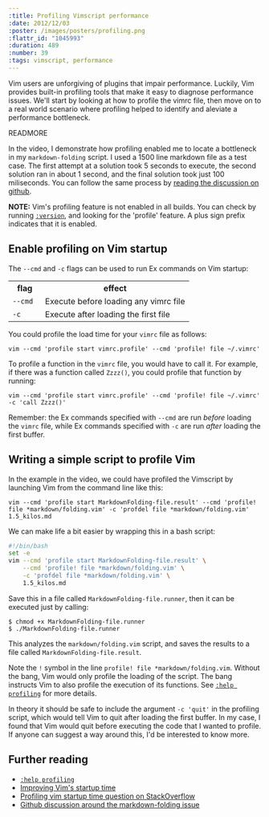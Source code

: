 ```yaml
--- 
:title: Profiling Vimscript performance
:date: 2012/12/03
:poster: /images/posters/profiling.png
:flattr_id: "1045993"
:duration: 489
:number: 39
:tags: vimscript, performance
---
```


Vim users are unforgiving of plugins that impair performance. Luckily, Vim provides built-in profiling tools that make it easy to diagnose performance issues. We'll start by looking at how to profile the vimrc file, then move on to a real world scenario where profiling helped to identify and aleviate a performance bottleneck.

READMORE


In the video, I demonstrate how profiling enabled me to locate a bottleneck in my `markdown-folding` script. I used a 1500 line markdown file as a test case. The first attempt at a solution took 5 seconds to execute, the second solution ran in about 1 second, and the final solution took just 100 miliseconds. You can follow the same process by [reading the discussion on github][issue].

**NOTE:** Vim's profiling feature is not enabled in all builds. You can check by running [`:version`](http://vimdoc.sourceforge.net/htmldoc/various.html#:version), and looking for the 'profile' feature. A plus sign prefix indicates that it is enabled.

## Enable profiling on Vim startup

The `--cmd` and `-c` flags can be used to run Ex commands on Vim startup:

<table>
    <tr>
        <th>flag</th>
        <th>effect</th>
    </tr>
    <tr>
        <td><code>--cmd <command></code></td>
        <td>Execute <command> before loading any vimrc file</td>
    </tr>
    <tr>
        <td><code>-c <command></code></td>
        <td>Execute <command> after loading the first file</td>
    </tr>
</table>

You could profile the load time for your `vimrc` file as follows:

    vim --cmd 'profile start vimrc.profile' --cmd 'profile! file ~/.vimrc'

To profile a function in the `vimrc` file, you would have to call it. For example, if there was a function called `Zzzz()`, you could profile that function by running: 

    vim --cmd 'profile start vimrc.profile' --cmd 'profile! file ~/.vimrc' -c 'call Zzzz()'

Remember: the Ex commands specified with `--cmd` are run *before* loading the `vimrc` file, while Ex commands specified with `-c` are run *after* loading the first buffer.

## Writing a simple script to profile Vim

In the example in the video, we could have profiled the Vimscript by launching Vim from the command line like this:

    vim --cmd 'profile start MarkdownFolding-file.result' --cmd 'profile! file *markdown/folding.vim' -c 'profdel file *markdown/folding.vim' 1.5_kilos.md

We can make life a bit easier by wrapping this in a bash script:
    
```bash
#!/bin/bash
set -e
vim --cmd 'profile start MarkdownFolding-file.result' \
    --cmd 'profile! file *markdown/folding.vim' \
    -c 'profdel file *markdown/folding.vim' \
    1.5_kilos.md
```

Save this in a file called `MarkdownFolding-file.runner`, then it can be executed just by calling:

    $ chmod +x MarkdownFolding-file.runner
    $ ./MarkdownFolding-file.runner

This analyzes the `markdown/folding.vim` script, and saves the results to a file called `MarkdownFolding-file.result`.

Note the `!` symbol in the line `profile! file *markdown/folding.vim`. Without the bang, Vim would only profile the loading of the script. The bang instructs Vim to also profile the execution of its functions. See [`:help profiling`][h] for more details.

In theory it should be safe to include the argument `-c 'quit'` in the profiling script, which would tell Vim to quit after loading the first buffer. In my case, I found that Vim would quit before executing the code that I wanted to profile. If anyone can suggest a way around this, I'd be interested to know more.

## Further reading

* [`:help profiling`][h]
* [Improving Vim's startup time][usevim]
* [Profiling vim startup time question on StackOverflow][so]
* [Github discussion around the markdown-folding issue][issue]

[usevim]: http://usevim.com/2012/04/18/startuptime/
[issue]: https://github.com/nelstrom/vim-markdown-folding/issues/1
[so]: http://stackoverflow.com/a/8347244/128850
[h]: http://vimdoc.sourceforge.net/htmldoc/repeat.html#profiling
